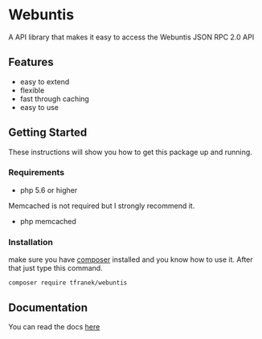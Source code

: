 # Webuntis
A API library that makes it easy to access the Webuntis JSON RPC 2.0 API

## Features

* easy to extend
* flexible
* fast through caching
* easy to use

## Getting Started 
These instructions will show you how to get this package up and running.

### Requirements

* php 5.6 or higher 

Memcached is not required but I strongly recommend it.

* php memcached

### Installation

make sure you have [composer](https://getcomposer.org/doc/00-intro.md) installed and you know how to use it. After that just type this command.

```
composer require tfranek/webuntis
```

## Documentation

You can read the docs [here](docs/overview.md)
